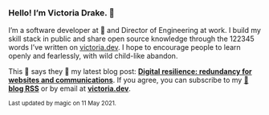 ### Hello! I’m Victoria Drake. 👋

I’m a software developer at 💜 and Director of Engineering at work. I build my skill stack in public and share open source knowledge through the 122345 words I’ve written on [victoria.dev](https://victoria.dev). I hope to encourage people to learn openly and fearlessly, with wild child-like abandon.

This 🦔 says they 👏 my latest blog post: **[Digital resilience: redundancy for websites and communications](https://victoria.dev/blog/digital-resilience-redundancy-for-websites-and-communications/)**. If you agree, you can subscribe to my [📡 **blog RSS**](https://victoria.dev/index.xml) or by email at [**victoria.dev**](https://victoria.dev).

<sub>Last updated by magic on 11 May 2021.</sub>
